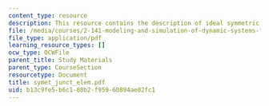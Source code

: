 ```yaml
---
content_type: resource
description: This resource contains the description of ideal symmetric junction elements.
file: /media/courses/2-141-modeling-and-simulation-of-dynamic-systems-fall-2006/b13c9fe5b6c108b2f95960894ae02fc1_symet_junct_elem.pdf
file_type: application/pdf
learning_resource_types: []
ocw_type: OCWFile
parent_title: Study Materials
parent_type: CourseSection
resourcetype: Document
title: symet_junct_elem.pdf
uid: b13c9fe5-b6c1-08b2-f959-60894ae02fc1
---
```

